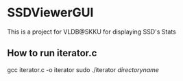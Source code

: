 # SSDViewerGUI
This is a project for VLDB@SKKU for displaying SSD's Stats

## How to run iterator.c
gcc iterator.c -o iterator
sudo ./iterator _directoryname_

